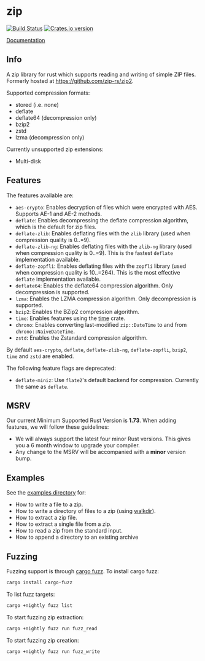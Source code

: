 zip
========

[![Build Status](https://github.com/zip-rs/zip2/actions/workflows/ci.yaml/badge.svg)](https://github.com/Pr0methean/zip/actions?query=branch%3Amaster+workflow%3ACI)
[![Crates.io version](https://img.shields.io/crates/v/zip.svg)](https://crates.io/crates/zip)

[Documentation](https://docs.rs/zip/latest/zip/)

Info
----


A zip library for rust which supports reading and writing of simple ZIP files. Formerly hosted at 
https://github.com/zip-rs/zip2.

Supported compression formats:

* stored (i.e. none)
* deflate
* deflate64 (decompression only)
* bzip2
* zstd
* lzma (decompression only)

Currently unsupported zip extensions:

* Multi-disk

Features
--------

The features available are:

* `aes-crypto`: Enables decryption of files which were encrypted with AES. Supports AE-1 and AE-2 methods.
* `deflate`: Enables decompressing the deflate compression algorithm, which is the default for zip files.
* `deflate-zlib`: Enables deflating files with the `zlib` library (used when compression quality is 0..=9).
* `deflate-zlib-ng`: Enables deflating files with the `zlib-ng` library (used when compression quality is 0..=9).
  This is the fastest `deflate` implementation available.
* `deflate-zopfli`: Enables deflating files with the `zopfli` library (used when compression quality is 10..=264). This
  is the most effective `deflate` implementation available.
* `deflate64`: Enables the deflate64 compression algorithm. Only decompression is supported.
* `lzma`: Enables the LZMA compression algorithm. Only decompression is supported.
* `bzip2`: Enables the BZip2 compression algorithm.
* `time`: Enables features using the [time](https://github.com/rust-lang-deprecated/time) crate.
* `chrono`: Enables converting last-modified `zip::DateTime` to and from `chrono::NaiveDateTime`.
* `zstd`: Enables the Zstandard compression algorithm.

By default `aes-crypto`, `deflate`, `deflate-zlib-ng`, `deflate-zopfli`, `bzip2`, `time` and `zstd` are enabled.

The following feature flags are deprecated:

* `deflate-miniz`: Use `flate2`'s default backend for compression. Currently the same as `deflate`.

MSRV
----

Our current Minimum Supported Rust Version is **1.73**. When adding features,
we will follow these guidelines:

- We will always support the latest four minor Rust versions. This gives you a 6
  month window to upgrade your compiler.
- Any change to the MSRV will be accompanied with a **minor** version bump.

Examples
--------

See the [examples directory](examples) for:
   * How to write a file to a zip.
   * How to write a directory of files to a zip (using [walkdir](https://github.com/BurntSushi/walkdir)).
   * How to extract a zip file.
   * How to extract a single file from a zip.
   * How to read a zip from the standard input.
   * How to append a directory to an existing archive

Fuzzing
-------

Fuzzing support is through [cargo fuzz](https://github.com/rust-fuzz/cargo-fuzz). To install cargo fuzz:

```bash
cargo install cargo-fuzz
```

To list fuzz targets:

```bash
cargo +nightly fuzz list
```

To start fuzzing zip extraction:

```bash
cargo +nightly fuzz run fuzz_read
```

To start fuzzing zip creation:

```bash
cargo +nightly fuzz run fuzz_write
```
